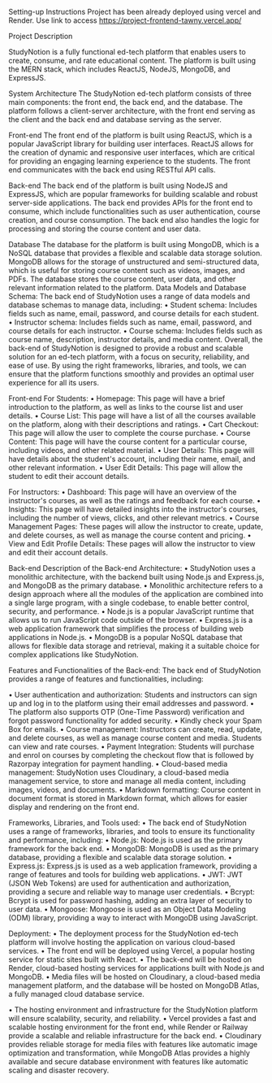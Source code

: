 Setting-up Instructions
Project has been already deployed using vercel and Render. Use link to access
https://project-frontend-tawny.vercel.app/
	
Project Description
 
StudyNotion is a fully functional ed-tech platform that enables users to create, consume, and rate educational content. The platform is built using the MERN stack, which includes ReactJS, NodeJS, MongoDB, and ExpressJS.


System Architecture
The StudyNotion ed-tech platform consists of three main components: the front end, the back end, and the database. The platform follows a client-server architecture, with the front end serving as the client and the back end and database serving as the server.

Front-end
The front end of the platform is built using ReactJS, which is a popular JavaScript library for building user interfaces. ReactJS allows for the creation of dynamic and responsive user interfaces, which are critical for providing an engaging learning experience to the students. The front end communicates with the back end using RESTful API calls.

Back-end
The back end of the platform is built using NodeJS and ExpressJS, which are popular frameworks for building scalable and robust server-side applications. The back end provides APIs for the front end to consume, which include functionalities such as user authentication, course creation, and course consumption. The back end also handles the logic for processing and storing the course content and user data.
 
Database
The database for the platform is built using MongoDB, which is a NoSQL database that provides a flexible and scalable data storage solution. MongoDB allows for the storage of unstructured and semi-structured data, which is useful for storing course content such as videos, images, and PDFs. The database stores the course content, user data, and other relevant information related to the platform.
Data Models and Database Schema:
The back end of StudyNotion uses a range of data models and database schemas to manage data, including:
•	Student schema: Includes fields such as name, email, password, and course details for each student.
•	Instructor schema: Includes fields such as name, email, password, and course details for each instructor.
•	Course schema: Includes fields such as course name, description, instructor details, and media content.
Overall, the back-end of StudyNotion is designed to provide a robust and scalable solution for an ed-tech platform, with a focus on security, reliability, and ease of use. By using the right frameworks, libraries, and tools, we can ensure that the platform functions smoothly and provides an optimal user experience for all its users.

Front-end
For Students:
•	Homepage: This page will have a brief introduction to the platform, as well as links to the course list and user details.
•	Course List: This page will have a list of all the courses available on the platform, along with their descriptions and ratings.
•	Cart Checkout: This page will allow the user to complete the course purchase.
•	Course Content: This page will have the course content for a particular course, including videos, and other related material.
•	User Details: This page will have details about the student's account, including their name, email, and other relevant information.
•	User Edit Details: This page will allow the student to edit their account details.

For Instructors:
•	Dashboard: This page will have an overview of the instructor's courses, as well as the ratings and feedback for each course.
•	Insights: This page will have detailed insights into the instructor's courses, including the number of views, clicks, and other relevant metrics.
•	Course Management Pages: These pages will allow the instructor to create, update, and delete courses, as well as manage the course content and pricing.
•	View and Edit Profile Details: These pages will allow the instructor to view and edit their account details.

Back-end
Description of the Back-end Architecture:
•	StudyNotion uses a monolithic architecture, with the backend built using Node.js and Express.js, and MongoDB as the primary database.
•	Monolithic architecture refers to a design approach where all the modules of the application are combined into a single large program, with a single codebase, to enable better control, security, and performance.
•	Node.js is a popular JavaScript runtime that allows us to run JavaScript code outside of the browser. 
•	Express.js is a web application framework that simplifies the process of building web applications in Node.js. 
•	MongoDB is a popular NoSQL database that allows for flexible data storage and retrieval, making it a suitable choice for complex applications like StudyNotion.

Features and Functionalities of the Back-end:
The back end of StudyNotion provides a range of features and functionalities, including:

•	User authentication and authorization: Students and instructors can sign up and log in to the platform using their email addresses and password. 
•	The platform also supports OTP (One-Time Password) verification and forgot password functionality for added security.
•	Kindly check your Spam Box for emails.
•	Course management: Instructors can create, read, update, and delete courses, as well as manage course content and media. Students can view and rate courses.
•	Payment Integration: Students will purchase and enrol on courses by completing the checkout flow that is followed by Razorpay integration for payment handling.
•	Cloud-based media management: StudyNotion uses Cloudinary, a cloud-based media management service, to store and manage all media content, including images, videos, and documents.
•	Markdown formatting: Course content in document format is stored in Markdown format, which allows for easier display and rendering on the front end.

Frameworks, Libraries, and Tools used:
•	The back end of StudyNotion uses a range of frameworks, libraries, and tools to ensure its functionality and performance, including:
•	Node.js: Node.js is used as the primary framework for the back end.
•	MongoDB: MongoDB is used as the primary database, providing a flexible and scalable data storage solution.
•	Express.js: Express.js is used as a web application framework, providing a range of features and tools for building web applications.
•	JWT: JWT (JSON Web Tokens) are used for authentication and authorization, providing a secure and reliable way to manage user credentials.
•	Bcrypt: Bcrypt is used for password hashing, adding an extra layer of security to user data.
•	Mongoose: Mongoose is used as an Object Data Modeling (ODM) library, providing a way to interact with MongoDB using JavaScript.


Deployment:
•	The deployment process for the StudyNotion ed-tech platform will involve hosting the application on various cloud-based services. 
•	The front end will be deployed using Vercel, a popular hosting service for static sites built with React. 
•	The back-end will be hosted on Render, cloud-based hosting services for applications built with Node.js and MongoDB. 
•	Media files will be hosted on Cloudinary, a cloud-based media management platform, and the database will be hosted on MongoDB Atlas, a fully managed cloud database service.

•	The hosting environment and infrastructure for the StudyNotion platform will ensure scalability, security, and reliability. 
•	Vercel provides a fast and scalable hosting environment for the front end, while Render or Railway provide a scalable and reliable infrastructure for the back end. 
•	Cloudinary provides reliable storage for media files with features like automatic image optimization and transformation, while MongoDB Atlas provides a highly available and secure database environment with features like automatic scaling and disaster recovery. 



